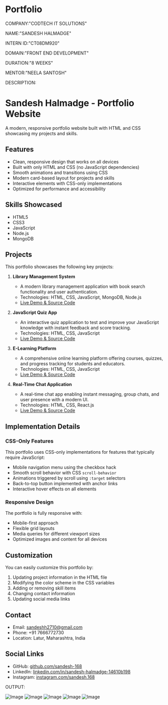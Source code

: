 # Portfolio

COMPANY:"CODTECH IT SOLUTIONS"

NAME:"SANDESH HALMADGE"

INTERN ID:"CT08DM920"

DOMAIN:"FRONT END DEVELOPMENT"

DURATION:"8 WEEKS"

MENTOR:"NEELA SANTOSH"

DESCRIPTION:
# Sandesh Halmadge - Portfolio Website

A modern, responsive portfolio website built with HTML and CSS showcasing my projects and skills.

## Features

- Clean, responsive design that works on all devices
- Built with only HTML and CSS (no JavaScript dependencies)
- Smooth animations and transitions using CSS
- Modern card-based layout for projects and skills
- Interactive elements with CSS-only implementations
- Optimized for performance and accessibility

## Skills Showcased

- HTML5
- CSS3
- JavaScript
- Node.js
- MongoDB

## Projects

This portfolio showcases the following key projects:

1. **Library Management System**
   - A modern library management application with book search functionality and user authentication.
   - Technologies: HTML, CSS, JavaScript, MongoDB, Node.js
   - [Live Demo & Source Code](https://github.com/sandesh-168/LibraryManagement)

2. **JavaScript Quiz App**
   - An interactive quiz application to test and improve your JavaScript knowledge with instant feedback and score tracking.
   - Technologies: HTML, CSS, JavaScript
   - [Live Demo & Source Code](https://github.com/sandesh-168/Interactive-Quiz-Application)

3. **E-Learning Platform**
   - A comprehensive online learning platform offering courses, quizzes, and progress tracking for students and educators.
   - Technologies: HTML, CSS, JavaScript
   - [Live Demo & Source Code](https://github.com/sandesh-168/E-LEARNING-PLATFORM-UI)

4. **Real-Time Chat Application**
   - A real-time chat app enabling instant messaging, group chats, and user presence with a modern UI.
   - Technologies: HTML, CSS, React.js
   - [Live Demo & Source Code](https://github.com/sandesh-168/REAL-TIME-CHAT-APPLICATION)

## Implementation Details

### CSS-Only Features

This portfolio uses CSS-only implementations for features that typically require JavaScript:

- Mobile navigation menu using the checkbox hack
- Smooth scroll behavior with CSS `scroll-behavior`
- Animations triggered by scroll using `:target` selectors
- Back-to-top button implemented with anchor links
- Interactive hover effects on all elements

### Responsive Design

The portfolio is fully responsive with:
- Mobile-first approach
- Flexible grid layouts
- Media queries for different viewport sizes
- Optimized images and content for all devices

## Customization

You can easily customize this portfolio by:

1. Updating project information in the HTML file
2. Modifying the color scheme in the CSS variables
3. Adding or removing skill items
4. Changing contact information
5. Updating social media links

## Contact

- Email: sandeshh2710@gmail.com
- Phone: +91 7666772730
- Location: Latur, Maharashtra, India

## Social Links

- GitHub: [github.com/sandesh-168](https://github.com/sandesh-168)
- LinkedIn: [linkedin.com/in/sandesh-halmadge-14610b198](https://www.linkedin.com/in/sandesh-halmadge-14610b198/)
- Instagram: [instagram.com/sandesh.168](https://www.instagram.com/sandesh.168/)

OUTPUT:

![Image](https://github.com/user-attachments/assets/d089f597-21f3-4add-af7a-bf1b03d36a64)
![Image](https://github.com/user-attachments/assets/c6742f0c-cb08-4832-92be-05578a112e28)
![Image](https://github.com/user-attachments/assets/d33536d4-855b-4ac2-8fca-23a92b036bdc)
![Image](https://github.com/user-attachments/assets/28fb790a-a7eb-4d1a-9c8d-a18192db5126)
![Image](https://github.com/user-attachments/assets/8e364098-8691-46b2-83a0-9a9269ac7a3d)
